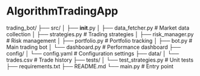 # AlgorithmTradingApp
trading_bot/
├── src/
│   ├── __init__.py
│   ├── data_fetcher.py      # Market data collection
│   ├── strategies.py        # Trading strategies
│   ├── risk_manager.py      # Risk management
│   ├── portfolio.py         # Portfolio tracking
│   ├── bot.py              # Main trading bot
│   └── dashboard.py        # Performance dashboard
├── config/
│   └── config.yaml         # Configuration settings
├── data/
│   └── trades.csv          # Trade history
├── tests/
│   └── test_strategies.py  # Unit tests
├── requirements.txt
├── README.md
└── main.py                 # Entry point
